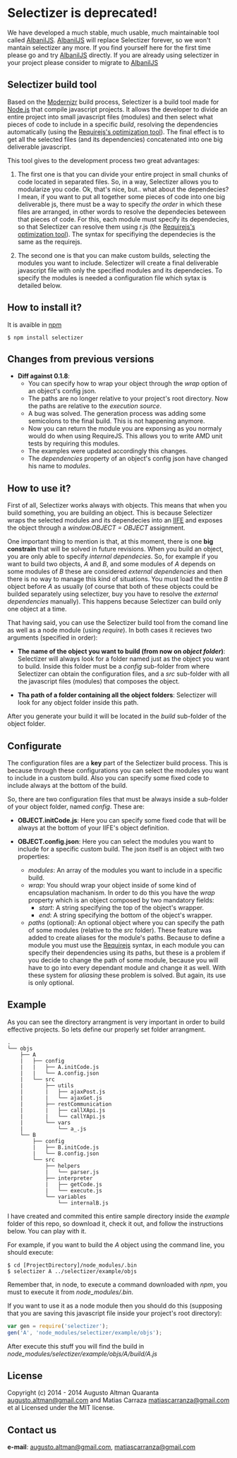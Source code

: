 Selectizer is deprecated! 
=============

We have developed a much stable, much usable, much maintainable tool called [AlbanilJS](https://github.com/augusto-altman/AlbanilJS). [AlbanilJS](https://github.com/augusto-altman/AlbanilJS) will replace Selectizer forever, so we won't mantain selectizer any more. If you find yourself here for the first time please go and try [AlbanilJS](https://github.com/augusto-altman/AlbanilJS) directly. If you are already using selectizer in your project please consider to migrate to [AlbanilJS](https://github.com/augusto-altman/AlbanilJS)

Selectizer build tool
-------------

Based on the [Modernizr](https://github.com/Modernizr/Modernizr) build process, Selectizer is a build tool made for [Node.js](http://nodejs.org/) that compile javascript projects. It allows the developer to divide an entire project into small javascript files (modules) and then select what pieces of code to include in a specific _build_, resolving the dependencies automatically (using the [Requirejs's optimization tool](http://requirejs.org/docs/optimization.html)). The final effect is to get all the selected files (and its dependencies) concatenated into one big deliverable javascript.

This tool gives to the development process two great advantages:

1. The first one is that you can divide your entire project in small chunks of code located in separated files. So, in a way, Selectizer allows you to modularize you code. Ok, that's nice, but.. what about the dependecies? I mean, if you want to put all together some pieces of code into one big deliverable js, there must be a way to specify _the order_ in which these files are arranged, in other words to resolve the dependecies beteween that pieces of code. For this, each module must specify its dependecies, so that Selectizer can resolve them using r.js (the [Requirejs's optimization tool](http://requirejs.org/docs/optimization.html)). The syntax for specifiying the dependecies is the same as the requirejs.

2. The second one is that you can make custom builds, selecting the modules you want to include. Selectizer will create a final deliverable javascript file with only the specified modules and its dependecies. To specify the modules is needed a configuration file which sytax is detailed below.

How to install it?
-------------

It is avaible in [npm](https://www.npmjs.org/package/selectizer)

```shell
$ npm install selectizer
```

Changes from previous versions
-------------
*   **Diff against 0.1.8**:
    *   You can specify how to wrap your object through the _wrap_ option of an object's config json.
    *   The paths are no longer relative to your project's root directory. Now the paths are relative to the _execution source_.
    *   A bug was solved. The generation process was adding some semicolons to the final build. This is not happening anymore.
    *   Now you can return the module you are exponsing as you normaly would do when using RequireJS. This allows you to write AMD unit tests by requiring this modules.
    *   The examples were updated accordingly this changes.
    *   The _dependencies_ property of an object's config json have changed his name to _modules_.

How to use it?
-------------

First of all, Selectizer works always with objects. This means that when you build something, you are building an object. This is because Selectizer wraps the selected modules and its dependecies into an [IIFE](http://benalman.com/news/2010/11/immediately-invoked-function-expression/) and exposes the object through a _window.OBJECT = OBJECT_ assignment.

One important thing to mention is that, at this moment, there is one **big constrain** that will be solved in future revisions. When you build an object, you are only able to specify _internal dependecies_. So, for example if you want to build two objects, _A_ and _B_, and some modules of _A_ depends on some modules of _B_ these are considered _external dependencies_ and then there is no way to manage this kind of situations. You must load the entire _B_ object before _A_ as usually (of course that both of these objects could be builded separately using selectizer, buy you have to resolve the _external dependencies_ manually). This happens because Selectizer can build only one object at a time.

That having said, you can use the Selectizer build tool from the comand line as well as a node module (using _require_). In both cases it recieves two arguments (specified in order):

*   **The name of the object you want to build (from now on _object folder_)**: Selectizer will always look for a folder named just as the object you want to build. Inside this folder must be a _config_ sub-folder from where Selectizer can obtain the configuration files, and a _src_ sub-folder with all the javascript files (modules) that composes the object.

*   **Tha path of a folder containing all the object folders**: Selectizer will look for any object folder inside this path.

After you generate your build it will be located in the _build_ sub-folder of the object folder.

Configurate
-------------

The configuration files are a **key** part of the Selectizer build process. This is because through these configurations you can select the modules you want to include in a custom build. Also you can specify some fixed code to include always at the bottom of the build.

So, there are two configuration files that must be always inside a sub-folder of your object folder, named _config_. These are:

*   **OBJECT.initCode.js**: Here you can specify some fixed code that will be always at the bottom of your IIFE's object definition.

*   **OBJECT.config.json**: Here you can select the modules you want to include for a specific custom build. The json itself is an object with two properties:
    *   _modules_: An array of the modules you want to include in a specific build.
    *   _wrap_: You should wrap your object inside of some kind of encapsulation machanism. In order to do this you have the _wrap_ property which is an object composed by two mandatory fields:
        *   _start_: A string specifying the top of the object's wrapper.
        *   _end_: A string specifying the bottom of the object's wrapper.
    *   _paths_ (optional): An optional object where you can specify the path of some modules (relative to the _src_ folder). These feature was added to create aliases for the module's paths. Because to define a module you must use the [Requirejs](http://requirejs.org/docs/api.html#define) syntax, in each module you can specify their dependencies using its paths, but these is a problem if you decide to change the path of some module, because you will have to go into every dependant module and change it as well. With these system for _aliasing_ these problem is solved. But again, its use is only optional.

Example
-------------

As you can see the directory arrangment is very important in order to build effective projects. So lets define our properly set folder arrangment.

    .
    └── objs
        ├── A
        |   ├── config
        |   |   ├── A.initCode.js
        |   |   └── A.config.json
        |   └── src
        |       ├── utils
        |       |   ├── ajaxPost.js
        |       |   └── ajaxGet.js
        |       ├── restCommunication
        |       |   ├── callXApi.js
        |       |   └── callYApi.js
        |       └── vars
        |           └── a_.js
        └── B
            ├── config
            |   ├── B.initCode.js
            |   └── B.config.json
            └── src
                ├── helpers
                |   └── parser.js
                ├── interpreter
                |   ├── getCode.js
                |   └── execute.js
                └── variables
                    └── internalB.js


I have created and commited this entire sample directory inside the _example_ folder of this repo, so download it, check it out, and follow the instructions below. You can play with it.

For example, if you want to build the _A_ object using the command line, you should execute:

```shell
$ cd [ProjectDirectory]/node_modules/.bin
$ selectizer A ../selectizer/example/objs
```

Remember that, in node, to execute a command downloaded with _npm_, you must to execute it from _node\_modules/.bin_.

If you want to use it as a node module then you should do this (supposing that you are saving this javascript file inside your project's root directory):

```JavaScript
var gen = require('selectizer');
gen('A', 'node_modules/selectizer/example/objs');
```

After execute this stuff you will find the build in _node_modules/selectizer/example/objs/A/build/A.js_

License
-------------
Copyright (c) 2014 - 2014 Augusto Altman Quaranta <augusto.altman@gmail.com> and Matias Carraza <matiascarranza@gmail.com> et al Licensed under the MIT license.

Contact us
-------------

**e-mail**: augusto.altman@gmail.com, matiascarranza@gmail.com
